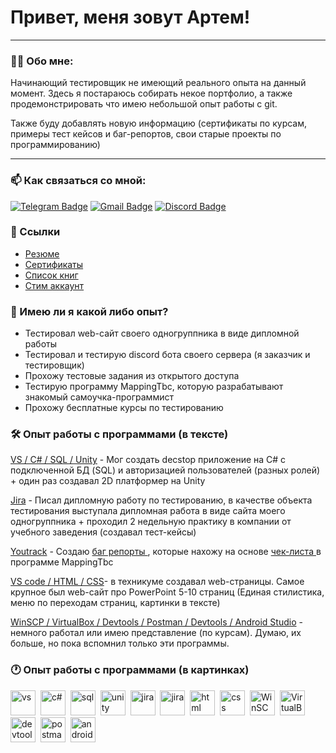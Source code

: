 # Привет, меня зовут Артем!

---

### 👨‍💻 Обо мне:

Начинающий тестировщик не имеющий реального опыта на данный момент. Здесь я постараюсь собирать некое портфолио, а также продемонстрировать что имею небольшой опыт работы с git.

Также буду добавлять новую информацию (сертификаты по курсам, примеры тест кейсов и баг-репортов, свои старые проекты по программированию)

---

### 📫 Как связаться со мной: 

[![Telegram Badge](https://img.shields.io/badge/-@trayn95-blue?style=flat&logo=Telegram&logoColor=white)](https://t.me/trayn95) [![Gmail Badge](https://img.shields.io/badge/-trayn352@gmail.com-red?style=flat&logo=Gmail&logoColor=white)](mailto:trayn352@gmail.com) [![Discord Badge](https://img.shields.io/badge/-__trayn__-black?style=&logo=Discord&logoColor=)](https://discord.com/users/248453176745787393/)

### 🔗 Ссылки

- [Резюме](https://drive.google.com/file/d/1dyre2KPFk4a8OAEWdyxogUDv5tDUL5zt/view?usp=sharing)
- [Сертификаты](https://github.com/trayn95/trayn95/tree/main/Certificates)
- [Список книг](https://www.livelib.ru/reader/trayn)
- [Стим аккаунт](https://steamcommunity.com/id/_trayn_/)

### 🎲 Имею ли я какой либо опыт?

- Тестировал web-сайт своего одногруппника в виде дипломной работы
- Тестировал и тестирую discord бота своего сервера (я заказчик и тестировщик)
- Прохожу тестовые задания из открытого доступа
- Тестирую программу MappingTbc, которую разрабатывают знакомый самоучка-программист
- Прохожу бесплатные курсы по тестированию

### 🛠 Опыт работы с программами (в тексте)

<a href="https://github.com/trayn95">VS / C# / SQL / Unity</a> - Мог создать decstop приложение на C# c подключенной БД (SQL) и авторизацией пользователей (разных ролей) + один раз создавал 2D платформер на Unity

<a href="https://github.com/trayn95">Jira</a> - Писал дипломную работу по тестированию, в качестве объекта тестирования выступала дипломная работа в виде сайта моего одногруппника + проходил 2 недельную практику в компании от учебного заведения (создавал тест-кейсы)

<a href="https://github.com/trayn95">Youtrack</a> - Создаю <a href="https://github.com/trayn95/trayn95/blob/main/add%20material/MappingTbc/%D0%91%D0%B0%D0%B3-%D1%80%D0%B5%D0%BF%D0%BE%D1%80%D1%82%D1%8B%20(%D0%B2%D0%B2%D0%B8%D0%B4%D0%B5%20%D1%81%D0%BF%D0%B8%D1%81%D0%BA%D0%B0).png"> баг репорты </a>, которые нахожу на основе <a href="https://github.com/trayn95/trayn95/blob/main/add%20material/MappingTbc/%D0%A7%D0%B5%D0%BA%D1%81%20%D0%BB%D0%B8%D1%81%D1%82%20MappingTbc%20.xlsx">чек-листа </a> в программе MappingTbc

<a href="https://github.com/trayn95"> VS code / HTML / CSS</a>- в техникуме создавал web-страницы. Самое крупное был web-сайт про PowerPoint 5-10 страниц (Единая стилистика, меню по переходам страниц, картинки в тексте)

<a href="https://github.com/trayn95">WinSCP / VirtualBox / Devtools / Postman / Devtools / Android Studio</a> - немного работал или имею представление (по курсам). Думаю, их больше, но пока вспомнил только эти программы.

### 🕐 Опыт работы с программами (в картинках)

<div>
<img src="https://cdn-icons-png.flaticon.com/512/5968/5968389.png" title="vs#" alt="vs" width="40" height="40"/>&nbsp
  <img src="https://cdn-icons-png.flaticon.com/128/6132/6132221.png" title="c#" alt="c#" width="40" height="40"/>&nbsp
  <img src="https://cdn-icons-png.flaticon.com/512/5815/5815478.png" title="sql#" alt="sql" width="40" height="40"/>&nbsp
  <img src="https://upload.wikimedia.org/wikipedia/ru/a/a3/Unity_Logo.png" title="unity" alt="unity" width="40" height="40"/>&nbsp
  <img src="https://cdn.jsdelivr.net/gh/devicons/devicon/icons/jira/jira-original.svg" title="jira" alt="jira" width="40" height="40"/>&nbsp
  <img src="https://upload.wikimedia.org/wikipedia/commons/9/95/YouTrack_Icon.png" title="jira" alt="jira" width="40" height="40"/>&nbsp
   <img src="https://cdn-icons-png.flaticon.com/512/186/186320.png" title="html" alt="html" width="40" height="40"/>&nbsp
   <img src="https://cdn-icons-png.flaticon.com/512/1062/1062304.png" title="css" alt="css" width="40" height="40"/>&nbsp
   <img src="https://upload.wikimedia.org/wikipedia/commons/d/de/WinSCP_Logo.png" title="WinSCP" alt="WinSCP" width="40" height="40"/>&nbsp
   <img src="https://cdn-icons-png.flaticon.com/512/873/873151.png" title="VirtualBox" alt="VirtualBox" width="40" height="40"/>&nbsp
  <img src="https://d33wubrfki0l68.cloudfront.net/38b5c953a4667366685d55db55d057c86db1fc54/a0fdc/static/acae6b24d940347661ca901ea07f47c1/chrome-dev-logo-icon.png" title="devtools" alt="devtools" width="40" height="40"/>&nbsp
  <img src="https://seeklogo.com/images/P/postman-logo-0087CA0D15-seeklogo.com.png" title="postman" alt="postman" width="40" height="40"/>&nbsp
  <img src="https://cdn.jsdelivr.net/gh/devicons/devicon/icons/androidstudio/androidstudio-original.svg" title="android-studio" alt="android-studio" width="40" height="40"/>&nbsp
</div>
